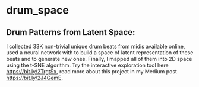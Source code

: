 # drum_space

## Drum Patterns from Latent Space: 
I collected 33K non-trivial unique drum beats from midis available online, used a neural network with to build a space of latent representation of these beats and to generate new ones. Finally, I mapped all of them into 2D space using the t-SNE algorithm. Try the interactive exploration tool here https://bit.ly/2TrgtSx, read more about this project in my Medium post https://bit.ly/2J4GemE.
